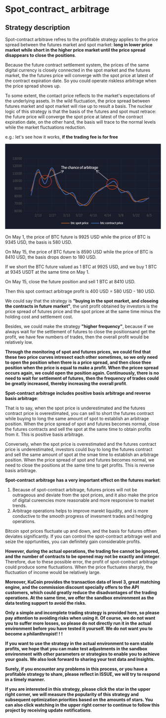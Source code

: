 # Spot_contract_ arbitrage

## Strategy description

Spot-contract arbitrave refres to the profitable strategy applies to the price spread between the futures market and spot market: **long in lower price market while short in the higher price market until the price spread disappears to close the positions**.  

Because the future contract settlement system, the prices of the same digital currency is closely connected in the spot market and the futures market, the the futures price will converge with the spot price at latest of the contract expiration date. So you could operate riskless arbitrage when the price spread shows up.  

To some extent, the contact price reflects to the market's expectations of the underlying assets. In the wild fluctuation, the price spread between futures market and spot market will rise up to result a basis. The nuclear logic of this strategy is that the basis of the futures and spot must retrace: the future price  will converge the spot price at latest of the contract expiration date, on the other hand, the basis will trace to the normal levels while the market fluctuations reduction.  

e.g.: let's see how it works, **if the trading fee is for free**

![kline](kline.jpg) 

On May 1, the price of BTC future is 9925 USD while the price of BTC is 9345 USD, the basis is 580 USD.

On May 15, the price of BTC future is 8590 USD while the price of BTC is 8410 USD, the basis drops down to 180 USD.  

If we short the BTC future valued as 1 BTC at 9925 USD, and we buy 1 BTC at 9345 USDT at the same time on May 1.  

On May 15, close the future position and sell 1 BTC at 8410 USD.  

Then this spot contract arbitrage profit is 400 USD = 580 USD - 180 USD.

We could say that the strategy is **"buying in the spot market, and closeing the contracts in future market"**, the unit profit obtained by investors is the price spread of futures price and the spot pricee at the same time minus the holding cost and settlement cost.  

Besides, we could make the strategy **"higher frequency"**, because if we always wait for the settlement of futures to close the positionsand get the profit, we have few numbers of trades, then the overall profit would be relatively low.  

**Through the monitoring of spot and futures prices, we could find that these two price curves intresect each other sometimes, so we only need to open the position when there is a price spread, and then close thee position when the price is equal to make a profit. When the pricee spread occurs again, we could open the position again. Continuously, there is no need to wait for settlement of futures, then the frequency of trades could be greatly increased, thereby increasing the overall profit**.  

**Spot-contract arbitrage includes positive basis arbitrage and reverse basis arbitrage**:

That is to say, when the spot price is underestimated and the futures contract price is overestimated, you can sell to short the futures contract while buying to long the same amount of spot to establish an arbitrage position. When the price spread of spot and futures becomes normal, close the futures contracts and sell the spot at the same time to obtain profits from it. This is positive basis arbitrage.

Conversely, when the spot price is overestimated and the futures contract price is underestimated, investors could buy to long the futures contract and sell the same amount of spot at the smae time to establish an arbitrage position. When the price spread of spot and futures becomes normal, we need to close the positions at the same time to get profits. This is reverse basis arbitrage. 

**Spot-contract arbitrage has a very important effect on the futures market**:  

1. Because of spot-contract arbitrage, futures prices will not be outrageous and deviate from the spot prices, and it also make the price of digital cureencies more reasonable and more responsive to market trends.  
2. Arbitrage operations helps to improve marekt liquidity, and is more conductive to the smooth progress of invesment trades and hedging operations.  

Bitcoin spot prices fluctuate up and down, and the basis for futures ofthen deviates significantly. If you can control the spot-contract arbitrage  well and seize the opprtunities, you can definitely gain considerable profits.

**However, during the actual operations, the trading fee cannot be ignored, and the number of contracts to be opened may not be exactly and integer**. Therefore, due to these possible error, the profit of spot-contract arbitrage could produce some fluctuations. When the price fluctuates sharply, the fluctuation of income would be relatively large.  

**Moreover, KuCoin provides the transaction data of level 3, great matching engine, and the commission discount specially offers to the API customers, which could greatly reduce the disadvantages of the trading operations. At the same time, we offer the sandbox environment as the data testing support to avoid the risks.**

**Only a simple and incomplete trading strategy is provided here, so please pay attention to avoiding risks when using it. Of course, we do not want you to suffer more losses, so please do not directly run it in the actual environment before you have tested it yourself. We do not want you to become a philanthropist! ! !**

**If you want to use the strategy in the actual environment to earn stable profits, we hope that you can make test adjustments in the sandbox environment with other parameters or strategies to enable you to achieve your goals. We also look forward to sharing your test data and Insights.**

**Surely, if you encounter any problems in this process, or you have a profitable strategy to share, please reflect in ISSUE, we will try to respond in a timely manner.**

**If you are interested in this strategy, please click the star in the upper right corner, we will  measure the popularity of this strategy and subsequent optimization priorities based on the amounts of stars. You can also click watching in the upper right corner to continue to follow this project by receiving update notifications**.  